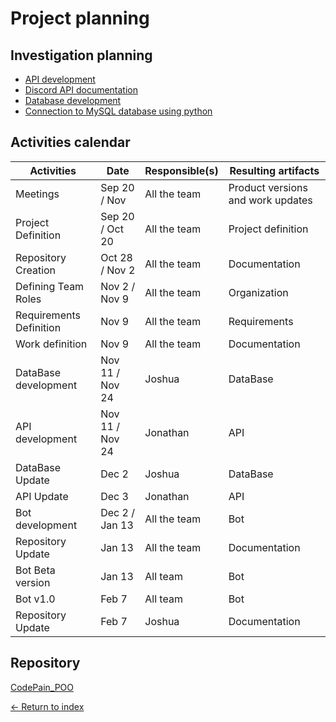 # Project planning

## Investigation planning

- [API development](https://www.php.net/)
- [Discord API documentation](https://discordpy.readthedocs.io/en/latest/index.html#)
- [Database development](https://www.w3schools.com/sql/default.asp)
- [Connection to MySQL database using python](https://www.w3schools.com/python/python_mysql_getstarted.asp)

## Activities calendar

| Activities              | Date            | Responsible(s) | Resulting artifacts               |
| ----------------------- | --------------- | -------------- | --------------------------------- |
| Meetings                | Sep 20 / Nov    | All the team   | Product versions and work updates |
| Project Definition      | Sep 20 / Oct 20 | All the team   | Project definition                |
| Repository Creation     | Oct 28 / Nov 2  | All the team   | Documentation                     |
| Defining Team Roles     | Nov 2 / Nov 9   | All the team   | Organization                      |
| Requirements Definition | Nov 9           | All the team   | Requirements                      |
| Work definition         | Nov 9           | All the team   | Documentation                     |
| DataBase development    | Nov 11 / Nov 24 | Joshua         | DataBase                          |
| API development         | Nov 11 / Nov 24 | Jonathan       | API                               |
| DataBase Update         | Dec 2           | Joshua         | DataBase                          |
| API Update              | Dec 3           | Jonathan       | API                               |
| Bot development         | Dec 2 / Jan 13  | All the team   | Bot                               |
| Repository Update       | Jan 13          | All the team   | Documentation                     |
| Bot Beta version        | Jan 13          | All team       | Bot                               |
| Bot v1.0                | Feb 7           | All team       | Bot                               |
| Repository Update       | Feb 7           | Joshua         | Documentation                     |

## Repository

[CodePain_POO](../README.md)

[<- Return to index](../README.md)
